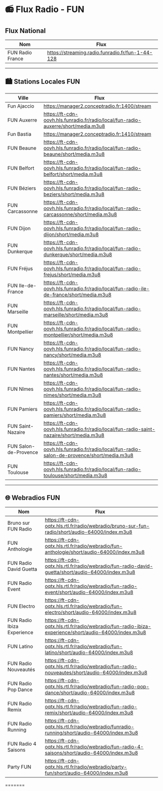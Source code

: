# 📻 Flux Radio - FUN



## Flux National

| Nom         | Flux                                       
|-------------|--------------------------------------------
| FUN Radio France  | https://streaming.radio.funradio.fr/fun-1-44-128

---

## 🏙️ Stations Locales FUN

| Ville              | Flux                                                                 
|--------------------|----------------------------------------------------------------------
| Fun Ajaccio        | https://manager2.conceptradio.fr:1400/stream
| FUN Auxerre        | https://ft-cdn-oovh.hls.funradio.fr/radio/local/fun-radio-auxerre/short/media.m3u8
| Fun Bastia         | https://manager2.conceptradio.fr:1410/stream
| FUN Beaune         | https://ft-cdn-oovh.hls.funradio.fr/radio/local/fun-radio-beaune/short/media.m3u8
| FUN Belfort        | https://ft-cdn-oovh.hls.funradio.fr/radio/local/fun-radio-belfort/short/media.m3u8
| FUN Béziers        | https://ft-cdn-oovh.hls.funradio.fr/radio/local/fun-radio-beziers/short/media.m3u8
| FUN Carcassonne    | https://ft-cdn-oovh.hls.funradio.fr/radio/local/fun-radio-carcassonne/short/media.m3u8
| FUN Dijon          | https://ft-cdn-oovh.hls.funradio.fr/radio/local/fun-radio-dijon/short/media.m3u8
| FUN Dunkerque      | https://ft-cdn-oovh.hls.funradio.fr/radio/local/fun-radio-dunkerque/short/media.m3u8
| FUN Fréjus         | https://ft-cdn-oovh.hls.funradio.fr/radio/local/fun-radio-frejus/short/media.m3u8
| FUN Ile-de-France  | https://ft-cdn-oovh.hls.funradio.fr/radio/local/fun-radio-ile-de-france/short/media.m3u8
| FUN Marseille      | https://ft-cdn-oovh.hls.funradio.fr/radio/local/fun-radio-marseille/short/media.m3u8
| FUN Montpellier    | https://ft-cdn-oovh.hls.funradio.fr/radio/local/fun-radio-montpellier/short/media.m3u8
| FUN Nancy          | https://ft-cdn-oovh.hls.funradio.fr/radio/local/fun-radio-nancy/short/media.m3u8
| FUN Nantes         | https://ft-cdn-oovh.hls.funradio.fr/radio/local/fun-radio-nantes/short/media.m3u8
| FUN Nîmes          | https://ft-cdn-oovh.hls.funradio.fr/radio/local/fun-radio-nimes/short/media.m3u8
| FUN Pamiers        | https://ft-cdn-oovh.hls.funradio.fr/radio/local/fun-radio-pamiers/short/media.m3u8
| FUN Saint-Nazaire  | https://ft-cdn-oovh.hls.funradio.fr/radio/local/fun-radio-saint-nazaire/short/media.m3u8
| FUN Salon-de-Provence | https://ft-cdn-oovh.hls.funradio.fr/radio/local/fun-radio-salon-de-provence/short/media.m3u8
| FUN Toulouse       | https://ft-cdn-oovh.hls.funradio.fr/radio/local/fun-radio-toulouse/short/media.m3u8

---

## 🌐 Webradios FUN 

| Nom                          | Flux                                                                 
|-----------------------------|----------------------------------------------------------------------
| Bruno sur FUN Radio         | https://ft-cdn-oqtx.hls.rtl.fr/radio/webradio/bruno-sur-fun-radio/short/audio-64000/index.m3u8
| FUN Anthologie              | https://ft-cdn-oqtx.hls.rtl.fr/radio/webradio/fun-anthologie/short/audio-64000/index.m3u8
| FUN Radio David Guetta      | https://ft-cdn-oqtx.hls.rtl.fr/radio/webradio/fun-radio-david-guetta/short/audio-64000/index.m3u8
| FUN Radio Event             | https://ft-cdn-oqtx.hls.rtl.fr/radio/webradio/fun-radio-event/short/audio-64000/index.m3u8
| FUN Electro                 | https://ft-cdn-oqtx.hls.rtl.fr/radio/webradio/fun-electro/short/audio-64000/index.m3u8
| FUN Radio Ibiza Experience  | https://ft-cdn-oqtx.hls.rtl.fr/radio/webradio/fun-radio-ibiza-experience/short/audio-64000/index.m3u8
| FUN Latino                  | https://ft-cdn-oqtx.hls.rtl.fr/radio/webradio/fun-latino/short/audio-64000/index.m3u8
| FUN Radio Nouveautés        | https://ft-cdn-oqtx.hls.rtl.fr/radio/webradio/fun-radio-nouveautes/short/audio-64000/index.m3u8
| FUN Radio Pop Dance         | https://ft-cdn-oqtx.hls.rtl.fr/radio/webradio/fun-radio-pop-dance/short/audio-64000/index.m3u8
| FUN Radio Remix             | https://ft-cdn-oqtx.hls.rtl.fr/radio/webradio/fun-radio-remix/short/audio-64000/index.m3u8
| FUN Radio Running           | https://ft-cdn-oqtx.hls.rtl.fr/radio/webradio/funradio-running/short/audio-64000/index.m3u8
| FUN Radio 4 Saisons         | https://ft-cdn-oqtx.hls.rtl.fr/radio/webradio/fun-radio-4-saisons/short/audio-64000/index.m3u8
| Party FUN                   | https://ft-cdn-oqtx.hls.rtl.fr/radio/webradio/party-fun/short/audio-64000/index.m3u8
=======
